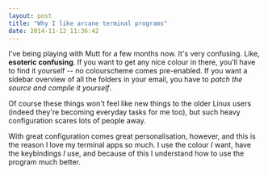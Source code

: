```yaml
---
layout: post
title: "Why I like arcane terminal programs"
date: 2014-11-12 11:36:42
---
```


I've being playing with Mutt for a few months now. It's very confusing.
Like, **esoteric confusing**. If you want to get any nice colour in there,
you'll have to find it yourself -- no colourscheme comes pre-enabled. If
you want a sidebar overview of all the folders in your email, you have
to *patch the source and compile it yourself*.

Of course these things won't feel like new things to the older Linux users
(indeed they're becoming everyday tasks for me too), but such heavy
configuration scares lots of people away.

With great configuration comes great personalisation, however, and this
is the reason I love my terminal apps so much. I use the colour *I*
want, have the keybindings *I* use, and because of this I understand how
to use the program much better.
